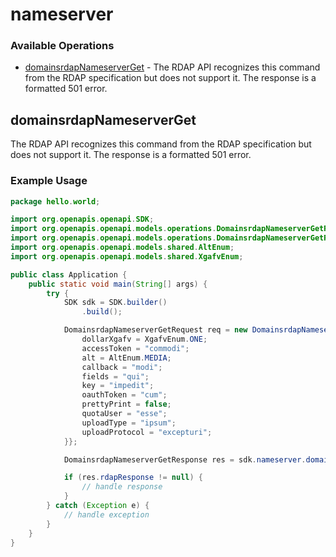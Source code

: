 # nameserver

### Available Operations

* [domainsrdapNameserverGet](#domainsrdapnameserverget) - The RDAP API recognizes this command from the RDAP specification but does not support it. The response is a formatted 501 error.

## domainsrdapNameserverGet

The RDAP API recognizes this command from the RDAP specification but does not support it. The response is a formatted 501 error.

### Example Usage

```java
package hello.world;

import org.openapis.openapi.SDK;
import org.openapis.openapi.models.operations.DomainsrdapNameserverGetRequest;
import org.openapis.openapi.models.operations.DomainsrdapNameserverGetResponse;
import org.openapis.openapi.models.shared.AltEnum;
import org.openapis.openapi.models.shared.XgafvEnum;

public class Application {
    public static void main(String[] args) {
        try {
            SDK sdk = SDK.builder()
                .build();

            DomainsrdapNameserverGetRequest req = new DomainsrdapNameserverGetRequest("totam") {{
                dollarXgafv = XgafvEnum.ONE;
                accessToken = "commodi";
                alt = AltEnum.MEDIA;
                callback = "modi";
                fields = "qui";
                key = "impedit";
                oauthToken = "cum";
                prettyPrint = false;
                quotaUser = "esse";
                uploadType = "ipsum";
                uploadProtocol = "excepturi";
            }};            

            DomainsrdapNameserverGetResponse res = sdk.nameserver.domainsrdapNameserverGet(req);

            if (res.rdapResponse != null) {
                // handle response
            }
        } catch (Exception e) {
            // handle exception
        }
    }
}
```
